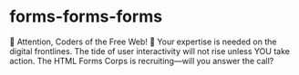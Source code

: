 # forms-forms-forms
👊 Attention, Coders of the Free Web! 👊 Your expertise is needed on the digital frontlines. The tide of user interactivity will not rise unless YOU take action. The HTML Forms Corps is recruiting—will you answer the call?
